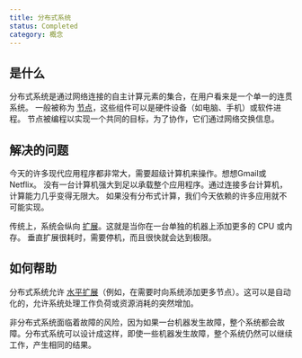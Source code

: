 ```yaml
---
title: 分布式系统
status: Completed
category: 概念
---
```


## 是什么

分布式系统是通过网络连接的自主计算元素的集合，在用户看来是一个单一的连贯系统。
一般被称为 [节点](/nodes/)，这些组件可以是硬件设备（如电脑、手机）或软件进程。
节点被编程以实现一个共同的目标，为了协作，它们通过网络交换信息。

## 解决的问题

今天的许多现代应用程序都非常大，需要超级计算机来操作。想想Gmail或Netflix。
没有一台计算机强大到足以承载整个应用程序。通过连接多台计算机，计算能力几乎变得无限大。
如果没有分布式计算，我们今天依赖的许多应用就不可能实现。

传统上，系统会纵向 [扩展](/zh/scalability/)。这就是当你在一台单独的机器上添加更多的 CPU 或内存。
垂直扩展很耗时，需要停机，而且很快就会达到极限。

## 如何帮助

分布式系统允许 [水平扩展](/horizontal_scaling/)（例如，在需要时向系统添加更多节点）。这可以是自动化的，允许系统处理工作负荷或资源消耗的突然增加。

非分布式系统面临着故障的风险，因为如果一台机器发生故障，整个系统都会故障。分布式系统可以设计成这样，即使一些机器发生故障，整个系统仍然可以继续工作，产生相同的结果。
